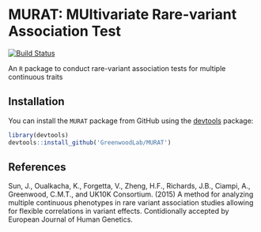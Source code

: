 # MURAT: MUltivariate Rare-variant Association Test
[![Build Status](https://travis-ci.org/GreenwoodLab/MURAT.svg?branch=master)](https://travis-ci.org/GreenwoodLab/MURAT)

An `R` package to conduct rare-variant association tests for multiple continuous traits


## Installation

You can install the `MURAT` package from GitHub using the [devtools](http://cran.r-project.org/web/packages/devtools/index.html) package:

``` r
library(devtools)
devtools::install_github('GreenwoodLab/MURAT')
```


## References

Sun, J., Oualkacha, K., Forgetta, V., Zheng, H.F., Richards, J.B., Ciampi, A., Greenwood, C.M.T., and UK10K Consortium. (2015) A method for analyzing multiple continuous phenotypes in rare variant association studies allowing for flexible correlations in variant effects. Contidionally accepted by European Journal of Human Genetics.  
